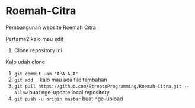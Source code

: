 # Roemah-Citra
Pembangunan website Roemah Citra

Pertama2 kalo mau edit
 1. Clone repository ini

Kalo udah clone
 1. `git commit -am "APA AJA"`
 2. `git add .` kalo mau ada file tambahan
 3. `git pull https://github.com/StreptoProgramming/Roemah-Citra.git --allow` buat nge-update local repository
 4. `git push -u origin master` buat nge-upload
